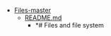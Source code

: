 - <a href = "E:\Node_projects\Node_Way\Education\Timur_Video_Node.js\part_8\Files-master\cat.Files-master\dir.Files-master.md">Files-master</a>
    - <a href = "E:\Node_projects\Node_Way\Education\Timur_Video_Node.js\part_8\Files-master\README.md">README.md</a>
        - *# Files and file system
